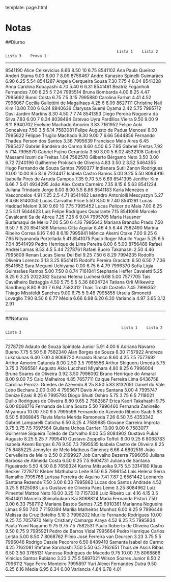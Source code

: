 template: page.html

# Notas

##Diurno

                                                     Lista 1    Lista 2    Lista 3    Prova 1
-------------  -----------------------------------  ---------  ---------  ---------  ---------
8541190          Alice Celkevicius                    8.66       8.50       10         6.75
8541102          Ana Paula Queiroz Anderi Stama       9.00       8.00       7          8.09
8756467          Andre Kanasiro Spinelli Guimarães    6.90       6.25                  5.54
8541287          Angela Cerqueira Sousa               7.30       7.75       4          8.04
8541328          Anna Carolina Kobayashi              4.70       5.40       6          6.31
8541461          Beatriz Foganholi Fernandes          7.00       8.25       5          7.24
7995514          Bruna Bombarda                       4.00       8.25                  4.47
7995692          Bunni Costa                          6.75                  7.5        3.15
7995880          Carolina Farhat                      4.41                             4.52
7996067          Cecilia Gallottini de Magalhaes                 4.25       6          6.09
8627111          Christine Nail Kim                   10.00      7.00       6          6.24
8940636          Claryssa Suemi Oyama                 2.42       5.75
7995712          Davi Jardim Martins                  8.30       4.50       7          7.74
8541353          Diego Pereira Nogueira da Silva      7.83       6.00       7          8.34
8038494          Estevao Uyra Pardillos Vieira        9.50       9.00       9          8.11
8940702          Evelyne Machado Amorim               3.83
7161952          Felipe Aoki Goncalves                           7.50       3.5        6.14
7583081          Felipe Augusto de Padua Menossi      8.00
7995622          Felippe Truglio Machado              9.30       9.00       7          6.66
5644856          Fernando Thadeu Person dos Santos                                     3.36
7995639          Francisco Melo Aires                                                  6.45
7995427          Gabriel Bandeira do Carmo            9.60       4.50       6.5        7.95
                 Gabriel Freitas                      7.92                  5          7.14
7995970          Gabriel Fujino Cerantola             3.50       3.00       5          6.02
4532108          Gabriel Massami Izumi de Freitas                                      1.04
7582570          Gilberto Bérgamo Neto                3.50       3.00                  6.72
7240196          Guilherme Prokisch de Oliveira       4.83       3.50       2          3.52
5464355          Hugo Fernando de Souza Santos
7990377          Indianara Sutil Zanon Rodrigues      10.00      10.00      8.5        8.16
7234417          Isabela Castro Ramos                 5.00       9.25                  5.50
8084916          Isabella Pires de Arruda Campos      7.35       9.70       5.5        6.69
8541395          Jeniffer Kim                         6.66                  7          5.61
4934295          João Alex Costa Carneiro             7.35       8.15       6          5.63
8541224          Juliana Trindade Jorge               8.00       8.00       5.5        8.86
8541183          Karla Menezes e Vasconcelos          4.91       7.25       2.5        4.71
8541482          Leandro Antoniolli Mescyszyn         5.27                  8          4.66
8140050          Lucas Carvalho Price                 5.50       8.50       9          7.40
8541291          Lucas Haddad Meloni                  9.30       9.60       10         7.75
7995452          Lucas Pelicer de Maia                7.00       6.25       2.5        5.11
5644623          Luís Felipe Rodrigues Quadrante                                       7.15
8541096          Marcelo Cavalcanti Sa de Abreu       7.25       7.25       6          9.04
7995705          Maria Hausner Burlamaqui de Mello    7.00       5.50       6          4.16
7995643          Mariana Brandão Prado                7.50       9.50       7          6.20
8541586          Mariana Citta Aguiar                 8.46                  4.5        6.44
7582490          Marina Ribeiro Correa                8.16       7.40       8          6.19
7995841          Mônica Akemi Otake                   7.00       9.25       6          7.65
                 Nityananda Portellada                5.41
8541075          Paulo Roger Murillo Yugar                       5.25       6.5        7.04
8541499          Pedro Henrique de Lima Pereira       8.00                  6          5.00
8756488          Rafael Andrei Lamas                  8.53                  4.5        5.44
7278761          Rafael Buoro Takahashi               2.50                             4.46
7995809          Renan Lucas Siena Del Bel            9.25       7.50       6          8.29
7994235          Rodolfo Oliveira Lorenzo             3.13       3.25
8541415          Rodolfo Pereira Graciotti            6.50       6.50       7          7.36
8541652          Sara Megumi Uchiyama                 0.00       6.75       6          4.79
7996370          Sofia Lígia Guimarães Ramos          5.00       7.50       8          8.74
7161841          Stephanie Heffer Cavaletti           5.25       8.25       6          3.25
2022082          Suzana Helena Luchesi                6.68       5.00
7577705          Tais Cavalheiro Battaggia            4.50       5.75       5.5        5.36
8604724          Tatiana Orli Milkewitz Sandberg      8.80       8.00       7          6.94
7582312          Thais Trostli Costella                                                7.45
7996352          Thiago Missfeldt Sanches             9.00       6.75       5          9.46
7995855          Ursula Simonetti Lovaglio            7.90       8.50       6          6.77
                 Média                                6.66       6.98       6.20       6.30
                 Variancia                            4.97       3.65       3.12       2.91
-------------  -----------------------------------  ---------  ---------  ---------  ---------

##Noturno

                                                       Lista 1    Lista 2    Lista 3
------------  ---------------------------------------  ---------  ---------  ---------
7278729       Adauto de Souza Spindola Junior          5.91       4.00       6
              Adriana Navarro Bueno                    7.75       5.50       5.8
7582340       Alan Borges de Souza                     8.30
7157922       Andreza Lukosiunas                       6.40       7.00       4
8068720       Arnaldo Bianco                           8.60       4.25       7.5
7577692       Arthur Amorim Catunda                    8.00       2.50       3.5
7995556       Arthur Shigueru Umeda                    5.75       3.75       3
7995581       Augusto Akio Lucchezi Miyahara           4.80       8.25       6
7996004       Bruna Soares de Oliveira                 3.92       3.50
7996092       Bruno Henrique do Amaral                 8.00       9.00       7.5
              Caio Malheiros                           4.85
7657711       Caique Ferreira Lima
6436758       Carolina Perozzi Guedes de Azevedo       8.25       8.50       5.83
8132051       Daniel do Vale Lobo Bechara              2.00       0.00       4
7995671       Davis Alves Santana                      5.00                  4
7995747       Denize Ezaki                                        8.25       6
7995793       Diogo Shuiti Oshiro                      5.75       3.75       6.5
7118021       Duilio Rodrigues de Oliveira             8.80       9.65       2
7582587       Erica Kaori Takahashi                    9.75       6.00
8068716       Fernanda de Lima Souza                   5.50
7996460       Fernanda Zaninello Miyamura              10.00      7.50       9.5
7995598       Fernando de Azevedo Ribeiro Saab         5.83       6.50       5
8068845       Flavia Maria Merida Ramoneda             7.26       6.50       7.5
4353342       Gabriel Lamparelli Caticha               6.50       8.25       4
7589685       Giovane Carreira Improta                 9.75       3.75       7.5
7697564       Giuliana Uchoa Carrieri                  10.00      9.00       6
7583077       Guilherme Siqueira Toledo de Carvalho               8.00       5.5
8084902       Gustavo Pukar Augusto                    8.25       5.25       7
7995410       Gustavo Zoppello Toffoli                 9.00       9.25       6
8068783       Isabela Akemi Borges                     6.76       9.50       7.3
7995535       Isabela Castro de Oliveira               8.25                  7.5
8485225       Jennyfer de Melo Matheus Gimenez         6.66                  4
6802516       João Cervelleira de Mello                           2.50       8
2199927       Job Carvalho Bezerra
7996050       Juliana Barbosa de Almeida Costa         6.50       9.25       7.5
8604731       Juliana de Santana Figueiredo            5.50       4.50       8.8
7659324       Karina Mitsuoika                         9.75                  5.5
3314180       Klaus Becker
7278712       Kleber Mathubara Leite                              9.50       6.5
7996154       Laís Helena Serra Ramalho
7995768       Larissa Ferreira de Aquino               7.41       7.87       2
6561442       Leonardo Santana Rezende                 7.50       3.00       6.33
7995862       Lucas dos Santos Andrade                 4.52       3.25       5
8125098       Luis Gustavo de Oliveira Paes Leme       3.25
8084962       Luiz Pimentel Mattos Neto                10.00      3.25       10
7157338       Luiz Ribeiro Lai                         4.16       4.15       3.5
8541401       Marcelo Shimabukuro Kai
8068824       Maria Fernanda Pistori                   7.50       3.00       6.33
7587112       Mariana Bastos Santos                    7.25
6910361       Marianna Nogueira Limas                  9.50       7.00       7
7150394       Marília Malheiros Munhoz                 6.00       9.25       9
7996449       Melissa da Cruz Botelho                  5.10                  3
7996202       Murillo Fernando Rodrigues               10.00      9.25       7.5
7057970       Nelly Cristiany Camargo Araya            4.52       9.25       7.5
7995834       Paula Yumi Nagumo                        9.75       9.75       7.5
7582531       Paulo Roberto de Oliveira Castro         9.50       8.75       9
7995921       Pedro de Barros Vidal
7995664       Pedro Henrique Carlos Leitão             5.00       8.50       7
8068762       Plínio José Ferreira van Deursen         3.23       3.75       5.5
7996046       Rodrigo Dassie Pecoraro                             6.50
8489410       Samanta Isabel do Carmo                  4.25
7162081       Stefane Saruhashi                        7.50       5.50       6.5
7162651       Thais de Assis Ribas                     6.50       3.50
3765131       Vanessa Rodrigues de Macedo              9.75       10.00      7.5
8068866       Vinicius Santos Rubiano                  3.23       3.75       5
5897021       Wilson Soares Junior                                8.50       2
7996112       Yago Ferro Monteiro
7995897       Yuri Alexei Fernandes Dutra              9.50       6.25       6.16
              Media                                    6.95       6.34       6.00
              Variancia                                4.64       6.78       4.01
------------  ---------------------------------------  ---------  ---------  ---------
